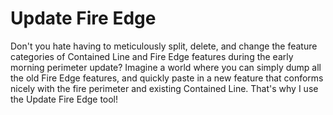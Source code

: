 # Update Fire Edge

Don't you hate having to meticulously split, delete, and change the feature categories of Contained Line and Fire Edge features during the early morning perimeter update? Imagine a world where you can simply dump all the old Fire Edge features, and quickly paste in a new feature that conforms nicely with the fire perimeter and existing Contained Line. That's why I use the Update Fire Edge tool!

